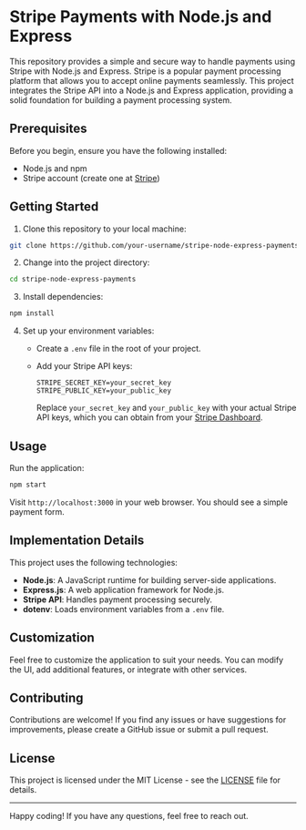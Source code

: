 # Stripe Payments with Node.js and Express

This repository provides a simple and secure way to handle payments using Stripe with Node.js and Express. Stripe is a popular payment processing platform that allows you to accept online payments seamlessly. This project integrates the Stripe API into a Node.js and Express application, providing a solid foundation for building a payment processing system.

## Prerequisites

Before you begin, ensure you have the following installed:

- Node.js and npm
- Stripe account (create one at [Stripe](https://stripe.com/))

## Getting Started

1. Clone this repository to your local machine:

```bash
git clone https://github.com/your-username/stripe-node-express-payments.git
```

2. Change into the project directory:

```bash
cd stripe-node-express-payments
```

3. Install dependencies:

```bash
npm install
```

4. Set up your environment variables:

   - Create a `.env` file in the root of your project.
   - Add your Stripe API keys:

     ```env
     STRIPE_SECRET_KEY=your_secret_key
     STRIPE_PUBLIC_KEY=your_public_key
     ```

     Replace `your_secret_key` and `your_public_key` with your actual Stripe API keys, which you can obtain from your [Stripe Dashboard](https://dashboard.stripe.com/).

## Usage

Run the application:

```bash
npm start
```

Visit `http://localhost:3000` in your web browser. You should see a simple payment form.

## Implementation Details

This project uses the following technologies:

- **Node.js**: A JavaScript runtime for building server-side applications.
- **Express.js**: A web application framework for Node.js.
- **Stripe API**: Handles payment processing securely.
- **dotenv**: Loads environment variables from a `.env` file.

## Customization

Feel free to customize the application to suit your needs. You can modify the UI, add additional features, or integrate with other services.

## Contributing

Contributions are welcome! If you find any issues or have suggestions for improvements, please create a GitHub issue or submit a pull request.

## License

This project is licensed under the MIT License - see the [LICENSE](LICENSE) file for details.

---

Happy coding! If you have any questions, feel free to reach out.

